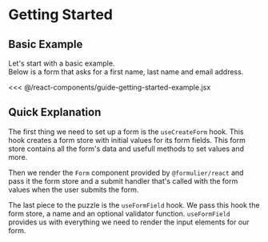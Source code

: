 # Getting Started

## Basic Example

Let's start with a basic example.\
Below is a form that asks for a first name, last name and email address.

<<< @/react-components/guide-getting-started-example.jsx
<ReactComponent name="react-components/guide-getting-started-example.jsx" />

## Quick Explanation

The first thing we need to set up a form is the `useCreateForm` hook.
This hook creates a form store with initial values for its form fields.
This form store contains all the form's data and usefull methods to set values and more.

Then we render the `Form` component provided by `@formulier/react` and pass it the form store and a submit handler that's called with the form values when the user submits the form.

The last piece to the puzzle is the `useFormField` hook.
We pass this hook the form store, a name and an optional validator function.
`useFormField` provides us with everything we need to render the input elements for our form.
